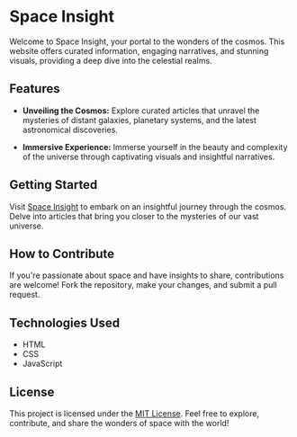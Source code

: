 # Space Insight

Welcome to Space Insight, your portal to the wonders of the cosmos. This website offers curated information, engaging narratives, and stunning visuals, providing a deep dive into the celestial realms.

## Features

- **Unveiling the Cosmos:** Explore curated articles that unravel the mysteries of distant galaxies, planetary systems, and the latest astronomical discoveries.

- **Immersive Experience:** Immerse yourself in the beauty and complexity of the universe through captivating visuals and insightful narratives.

## Getting Started

Visit [Space Insight](#) to embark on an insightful journey through the cosmos. Delve into articles that bring you closer to the mysteries of our vast universe.

## How to Contribute

If you're passionate about space and have insights to share, contributions are welcome! Fork the repository, make your changes, and submit a pull request.

## Technologies Used

- HTML
- CSS
- JavaScript

## License

This project is licensed under the [MIT License](LICENSE). Feel free to explore, contribute, and share the wonders of space with the world!
